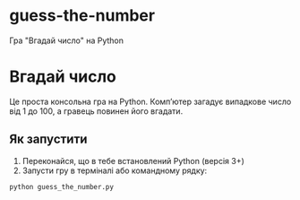 # guess-the-number
Гра "Вгадай число" на Python
#  Вгадай число

Це проста консольна гра на Python. Комп’ютер загадує випадкове число від 1 до 100, а гравець повинен його вгадати.

## Як запустити

1. Переконайся, що в тебе встановлений Python (версія 3+)
2. Запусти гру в терміналі або командному рядку:

```bash
python guess_the_number.py
